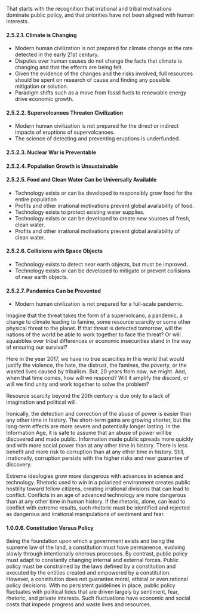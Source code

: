 That starts with the recognition that irrational and tribal motivations dominate public policy, and that priorities have not been aligned with human interests.




#### 2.5.2.1. Climate is Changing
-  Modern human civilization is not prepared for climate change at the rate detected in the early 21st century.
-  Disputes over human causes do not change the facts that climate is changing and that the effects are being felt.
-  Given the evidence of the changes and the risks involved, full resources should be spent on research of cause and finding any possible mitigation or solution.
-  Paradigm shifts such as a move from fossil fuels to renewable energy drive economic growth.
 
#### 2.5.2.2. Supervolcanoes Threaten Civilization
-  Modern human civilization is not prepared for the direct or indirect impacts of eruptions of supervolcanoes.
-  The science of detecting and preventing eruptions is underfunded.

#### 2.5.2.3. Nuclear War is Preventable
#### 2.5.2.4. Population Growth is Unsustainable


#### 2.5.2.5. Food and Clean Water Can be Universally Available
-  Technology exists or can be developed to responsibly grow food for the entire population
-  Profits and other irrational motivations prevent global availability of food.
-  Technology exists to protect existing water supplies.
-  Technology exists or can be developed to create new sources of fresh, clean water.
-  Profits and other irrational motivations prevent global availability of clean water.

#### 2.5.2.6. Collisions with Space Objects 
-  Technology exists to detect near earth objects, but must be improved.
-  Technology exists or can be developed to mitigate or prevent collisions of near earth objects.

#### 2.5.2.7. Pandemics Can be Prevented
-  Modern human civilization is not prepared for a full-scale pandemic.


Imagine that the threat takes the form of a supervolcano, a pandemic, a change to climate leading to famine, some resource scarcity or some other physical threat to the planet.  If that threat is detected tomorrow, will the nations of the world be able to work together to face the threat?  Or will squabbles over tribal differences or economic insecurities stand in the way of ensuring our survival?

Here in the year 2017, we have no true scarcities in this world that would justify the violence, the hate, the distrust, the famines, the poverty, or the wasted lives caused by tribalism.  But, 20 years from now, we might.  And, when that time comes, how will we respond?  Will it amplify the discord, or will we find unity and work together to solve the problem?


Resource scarcity beyond the 20th century is due only to a lack of imagination and political will.



Ironically, the detection and correction of the abuse of power is easier than any other time in history.  The short-term gains are growing shorter, but the long-term effects are more severe and potentially longer lasting.  In the Information Age, it is safe to assume that an abuse of power will be discovered and made public.  Information made public spreads more quickly and with more social power than at any other time in history.  There is less benefit and more risk to corruption than at any other time in history.  Still, irrationally, corruption persists with the higher risks and near guarantee of discovery.

Extreme ideologies grow more dangerous with advances in science and technology.  Rhetoric used to win in a polarized environment creates public hostility toward fellow citizens, creating irrational divisions that can lead to conflict.  Conflicts in an age of advanced technology are more dangerous than at any other time in human history.  If the rhetoric, alone, can lead to conflict with extreme results, such rhetoric must be identified and rejected as dangerous and irrational manipulations of sentiment and fear.




#### 1.0.0.6. Constitution Versus Policy
Being the foundation upon which a government exists and being the supreme law of the land, a constitution must have permanence, evolving slowly through intentionally onerous processes.  By contrast, public policy must adapt to constantly changing internal and external forces.  Public policy must be constrained by the laws defined by a constitution and executed by the entities created and empowered by a constitution.  However, a constitution does not guarantee moral, ethical or even rational policy decisions.  With no persistent guidelines in place, public policy fluctuates with political tides that are driven largely by sentiment, fear, rhetoric, and private interests.  Such fluctuations have economic and social costs that impede progress and waste lives and resources.
